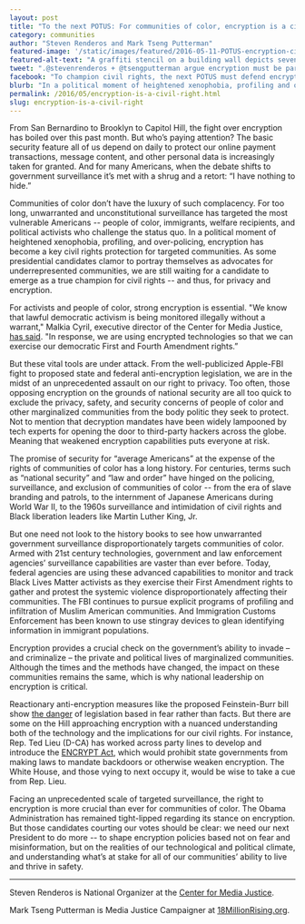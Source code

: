 ```yaml
---
layout: post
title: "To the next POTUS: For communities of color, encryption is a civil right"
category: communities
author: "Steven Renderos and Mark Tseng Putterman"
featured-image: '/static/images/featured/2016-05-11-POTUS-encryption-civil-right.jpg'
featured-alt-text: "A graffiti stencil on a building wall depicts seven shadowed figures holding protest signs that together read: 'FREEDOM: speech, thought, religion, expression, assembly, choice, association.'"
tweet: ".@stevenrenderos + @tsengputterman argue encryption must be part of any racial justice platform"
facebook: "To champion civil rights, the next POTUS must defend encryption and digital privacy for all communities -- especially those of color."
blurb: "In a political moment of heightened xenophobia, profiling and over-policing, encryption has become a key civil rights protection for targeted communities."
permalink: /2016/05/encryption-is-a-civil-right.html
slug: encryption-is-a-civil-right
---
```

From San Bernardino to Brooklyn to Capitol Hill, the fight over encryption has boiled over this past month. But who’s paying attention? The basic security feature all of us depend on daily to protect our online payment transactions, message content, and other personal data is increasingly taken for granted. And for many Americans, when the debate shifts to government surveillance it’s met with a shrug and a retort: “I have nothing to hide.”

Communities of color don’t have the luxury of such complacency. For too long, unwarranted and unconstitutional surveillance has targeted the most vulnerable Americans -- people of color, immigrants, welfare recipients, and political activists who challenge the status quo. In a political moment of heightened xenophobia, profiling, and over-policing, encryption has become a key civil rights protection for targeted communities. As some presidential candidates clamor to portray themselves as advocates for underrepresented communities, we are still waiting for a candidate to emerge as a true champion for civil rights -- and thus, for privacy and encryption.


For activists and people of color, strong encryption is essential. "We know that lawful democratic activism is being monitored illegally without a warrant," Malkia Cyril, executive director of the Center for Media Justice, [has said](http://www.motherjones.com/politics/2016/03/black-lives-matter-apple-fbi-encryption). "In response, we are using encrypted technologies so that we can exercise our democratic First and Fourth Amendment rights.”

But these vital tools are under attack. From the well-publicized Apple-FBI fight to proposed state and federal anti-encryption legislation, we are in the midst of an unprecedented assault on our right to privacy.
Too often, those opposing encryption on the grounds of national security are all too quick to exclude the privacy, safety, and security concerns of people of color and other marginalized communities from the body politic they seek to protect. Not to mention that decryption mandates have been widely lampooned by tech experts for opening the door to third-party hackers across the globe. Meaning that weakened encryption capabilities puts everyone at risk.

The promise of security for “average Americans” at the expense of the rights of communities of color has a long history. For centuries, terms such as “national security” and “law and order” have hinged on the policing, surveillance, and exclusion of communities of color -- from the era of slave branding and patrols, to the internment of Japanese Americans during World War II, to the 1960s surveillance and intimidation of civil rights and Black liberation leaders like Martin Luther King, Jr.
 
But one need not look to the history books to see how unwarranted government surveillance disproportionately targets communities of color. Armed with 21st century technologies, government and law enforcement agencies’ surveillance capabilities are vaster than ever before. Today, federal agencies are using these advanced capabilities to monitor and track Black Lives Matter activists as they exercise their First Amendment rights to gather and protest the systemic violence disproportionately affecting their communities. The FBI continues to pursue explicit programs of profiling and infiltration of Muslim American communities. And Immigration Customs Enforcement has been known to use stingray devices to glean identifying information in immigrant populations.
 
Encryption provides a crucial check on the government’s ability to invade – and criminalize – the private and political lives of marginalized communities. Although the times and the methods have changed, the impact on these communities remains the same, which is why national leadership on encryption is critical.
 
Reactionary anti-encryption measures like the proposed Feinstein-Burr bill show [the danger](http://www.wired.com/2016/04/senates-draft-encryption-bill-privacy-nightmare/) of legislation based in fear rather than facts. But there are some on the Hill approaching encryption with a nuanced understanding both of the technology and the implications for our civil rights. For instance, Rep. Ted Lieu (D-CA) has worked across party lines to develop and introduce the [ENCRYPT Act](https://www.congress.gov/bill/114th-congress/house-bill/4528), which would prohibit state governments from making laws to mandate backdoors or otherwise weaken encryption. The White House, and those vying to next occupy it, would be wise to take a cue from Rep. Lieu.
 
Facing an unprecedented scale of targeted surveillance, the right to encryption is more crucial than ever for communities of color. The Obama Administration has remained tight-lipped regarding its stance on encryption. But those candidates courting our votes should be clear: we need our next President to do more -- to shape encryption policies based not on fear and misinformation, but on the realities of our technological and political climate, and understanding what’s at stake for all of our communities’ ability to live and thrive in safety.
 
*********
Steven Renderos is National Organizer at the [Center for Media Justice](http://centerformediajustice.org/).

Mark Tseng Putterman is Media Justice Campaigner at [18MillionRising.org](18millionrising.org). 
